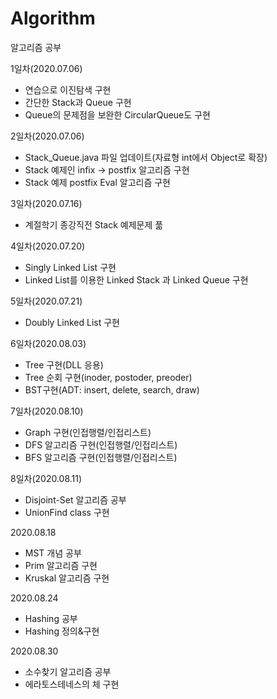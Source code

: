 # Algorithm
 알고리즘 공부



1일차(2020.07.06)

+ 연습으로 이진탐색 구현
+ 간단한 Stack과 Queue 구현
+ Queue의 문제점을 보완한 CircularQueue도 구현

2일차(2020.07.06)

+ Stack_Queue.java 파일 업데이트(자료형 int에서 Object로 확장)
+ Stack 예제인 infix -> postfix 알고리즘 구현
+ Stack 예제 postfix Eval 알고리즘 구현

3일차(2020.07.16)

+ 계절학기 종강직전 Stack 예제문제 풂

4일차(2020.07.20)

+ Singly Linked List 구현
+ Linked List를 이용한 Linked Stack 과 Linked Queue 구현

5일차(2020.07.21)

+ Doubly Linked List 구현

6일차(2020.08.03)

+ Tree 구현(DLL 응용)
+ Tree 순회 구현(inoder, postoder, preoder)
+ BST구현(ADT: insert, delete, search, draw)

7일차(2020.08.10)

+ Graph 구현(인접행렬/인접리스트)
+ DFS 알고리즘 구현(인접행렬/인접리스트)
+ BFS 알고리즘 구현(인접행렬/인접리스트)

8일차(2020.08.11)

+ Disjoint-Set 알고리즘 공부
+ UnionFind class 구현

2020.08.18

+ MST 개념 공부
+ Prim 알고리즘 구현
+ Kruskal 알고리즘 구현

2020.08.24

+ Hashing 공부
+ Hashing 정의&구현

2020.08.30

+ 소수찾기 알고리즘 공부
+ 에라토스테네스의 체 구현